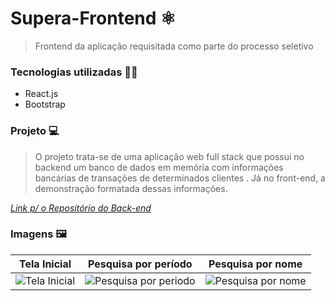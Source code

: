 # Supera-Frontend ⚛
> Frontend da aplicação requisitada como parte do processo seletivo

### Tecnologias utilizadas 👩‍🚀
- React.js
- Bootstrap

### Projeto 💻
> O projeto trata-se de uma aplicação web full stack que possui no backend um banco de dados em memória com informações bancárias de transações de determinados clientes . Já no front-end, a demonstração formatada dessas informações.

[_Link p/ o Repositório do Back-end_](https://github.com/joaovictornovais/supera-backend)

### Imagens 🖼
| Tela Inicial | Pesquisa por período | Pesquisa por nome
|---|---|---|
![Tela Inicial](https://user-images.githubusercontent.com/80803417/209482312-f16d59b6-c843-45c0-9ea5-0fd33938cf0c.png) | ![Pesquisa por periodo](https://user-images.githubusercontent.com/80803417/209482320-fffc975c-7ee6-48be-8d90-fea1b1c73d44.png) | ![Pesquisa por nome](https://user-images.githubusercontent.com/80803417/209482321-3b35ff81-a225-42be-bd62-995d1ac202c0.png)

